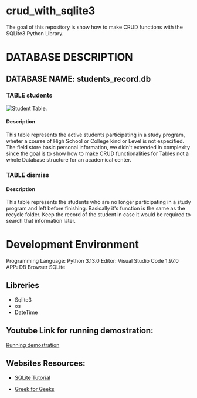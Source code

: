 # crud_with_sqlite3
The goal of this repository is show how to make CRUD functions with the SQLite3 Python Library. 

# DATABASE DESCRIPTION
## DATABASE NAME: students_record.db

### TABLE students
![Student Table.](./images/student_table.jpg)

#### Description
This table represents the active students participating in a study program, wheter a course of High School or College kind or Level is not especified.
The field store basic personal information, we didn't extended in complexity since the goal is to show how to make CRUD functionalities for Tables not a
whole Database structure for an academical center.

### TABLE dismiss
#### Description
This table represents the students who are no longer participating in a study program and left before finishing. Basically it's function is the same as the
recycle folder. Keep the record of the student in case it would be required to search that information later.

# Development Environment

Programming Language: Python 3.13.0
Editor: Visual Studio Code 1.97.0
APP: DB Browser SQLite
## Libreries

- Sqlite3
- os
- DateTime

## Youtube Link for running demostration:
[Running demostration](https://youtu.be/T6FDAQDDhq0)

## Websites Resources:
* [SQLite Tutorial](https://www.sqlitetutorial.net/sqlite-date/)

* [Greek for Geeks](https://matplotlib.org/stable/gallery/lines_bars_and_markers/categorical_variables.html)
